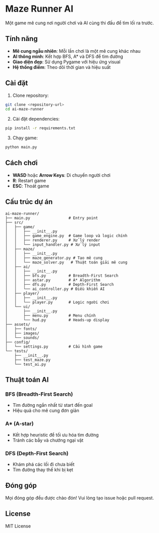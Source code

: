 # Maze Runner AI

Một game mê cung nơi người chơi và AI cùng thi đấu để tìm lối ra trước.

## Tính năng

- **Mê cung ngẫu nhiên**: Mỗi lần chơi là một mê cung khác nhau
- **AI thông minh**: Kết hợp BFS, A* và DFS để tìm đường
- **Giao diện đẹp**: Sử dụng Pygame với hiệu ứng visual
- **Hệ thống điểm**: Theo dõi thời gian và hiệu suất

## Cài đặt

1. Clone repository:
```bash
git clone <repository-url>
cd ai-maze-runner
```

2. Cài đặt dependencies:
```bash
pip install -r requirements.txt
```

3. Chạy game:
```bash
python main.py
```

## Cách chơi

- **WASD** hoặc **Arrow Keys**: Di chuyển người chơi
- **R**: Restart game
- **ESC**: Thoát game

## Cấu trúc dự án

```
ai-maze-runner/
├── main.py                 # Entry point
├── src/
│   ├── game/
│   │   ├── __init__.py
│   │   ├── game_engine.py  # Game loop và logic chính
│   │   ├── renderer.py     # Xử lý render
│   │   └── input_handler.py # Xử lý input
│   ├── maze/
│   │   ├── __init__.py
│   │   ├── maze_generator.py # Tạo mê cung
│   │   └── maze_solver.py   # Thuật toán giải mê cung
│   ├── ai/
│   │   ├── __init__.py
│   │   ├── bfs.py          # Breadth-First Search
│   │   ├── astar.py        # A* Algorithm
│   │   ├── dfs.py          # Depth-First Search
│   │   └── ai_controller.py # Điều khiển AI
│   ├── player/
│   │   ├── __init__.py
│   │   └── player.py       # Logic người chơi
│   └── ui/
│       ├── __init__.py
│       ├── menu.py         # Menu chính
│       └── hud.py          # Heads-up display
├── assets/
│   ├── fonts/
│   ├── images/
│   └── sounds/
├── config/
│   └── settings.py         # Cấu hình game
└── tests/
    ├── __init__.py
    ├── test_maze.py
    └── test_ai.py
```

## Thuật toán AI

### BFS (Breadth-First Search)
- Tìm đường ngắn nhất từ start đến goal
- Hiệu quả cho mê cung đơn giản

### A* (A-star)
- Kết hợp heuristic để tối ưu hóa tìm đường
- Tránh các bẫy và chướng ngại vật

### DFS (Depth-First Search)
- Khám phá các lối đi chưa biết
- Tìm đường thay thế khi bị kẹt

## Đóng góp

Mọi đóng góp đều được chào đón! Vui lòng tạo issue hoặc pull request.

## License

MIT License 